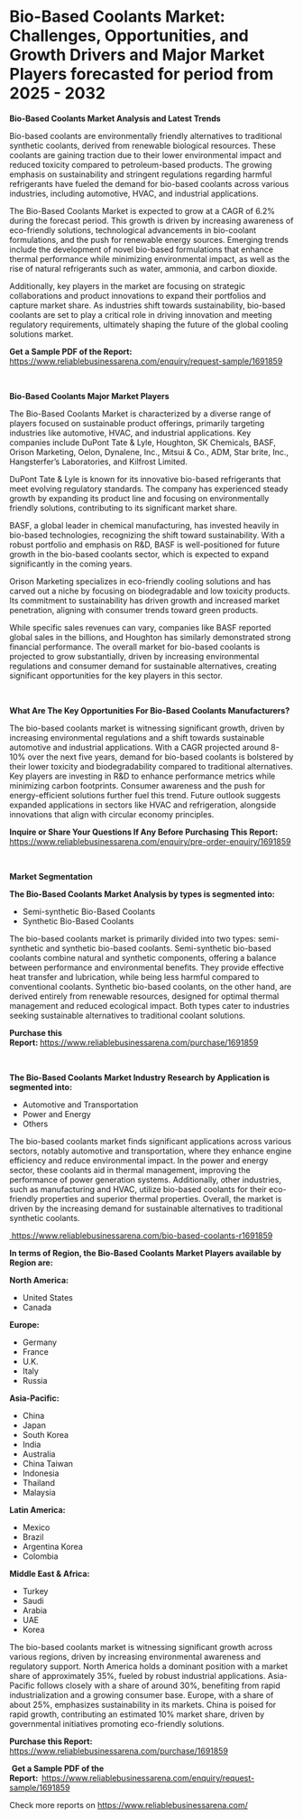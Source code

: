 <p><h1>Bio-Based Coolants Market: Challenges, Opportunities, and Growth Drivers and Major Market Players forecasted for period from 2025 - 2032</h1></p><p><strong>Bio-Based Coolants Market Analysis and Latest Trends</strong></p>
<p><p>Bio-based coolants are environmentally friendly alternatives to traditional synthetic coolants, derived from renewable biological resources. These coolants are gaining traction due to their lower environmental impact and reduced toxicity compared to petroleum-based products. The growing emphasis on sustainability and stringent regulations regarding harmful refrigerants have fueled the demand for bio-based coolants across various industries, including automotive, HVAC, and industrial applications.</p><p>The Bio-Based Coolants Market is expected to grow at a CAGR of 6.2% during the forecast period. This growth is driven by increasing awareness of eco-friendly solutions, technological advancements in bio-coolant formulations, and the push for renewable energy sources. Emerging trends include the development of novel bio-based formulations that enhance thermal performance while minimizing environmental impact, as well as the rise of natural refrigerants such as water, ammonia, and carbon dioxide.</p><p>Additionally, key players in the market are focusing on strategic collaborations and product innovations to expand their portfolios and capture market share. As industries shift towards sustainability, bio-based coolants are set to play a critical role in driving innovation and meeting regulatory requirements, ultimately shaping the future of the global cooling solutions market.</p></p>
<p><strong>Get a Sample PDF of the Report:&nbsp;</strong> <a href="https://www.reliablebusinessarena.com/enquiry/request-sample/1691859?utm_campaign=1905&utm_medium=2&utm_source=Github&utm_content=ia&utm_term=07012025&utm_id=bio-based-coolants">https://www.reliablebusinessarena.com/enquiry/request-sample/1691859</a></p>
<p>&nbsp;</p>
<p><strong>Bio-Based Coolants Major Market Players</strong></p>
<p><p>The Bio-Based Coolants Market is characterized by a diverse range of players focused on sustainable product offerings, primarily targeting industries like automotive, HVAC, and industrial applications. Key companies include DuPont Tate & Lyle, Houghton, SK Chemicals, BASF, Orison Marketing, Oelon, Dynalene, Inc., Mitsui & Co., ADM, Star brite, Inc., Hangsterfer’s Laboratories, and Kilfrost Limited.</p><p>DuPont Tate & Lyle is known for its innovative bio-based refrigerants that meet evolving regulatory standards. The company has experienced steady growth by expanding its product line and focusing on environmentally friendly solutions, contributing to its significant market share.</p><p>BASF, a global leader in chemical manufacturing, has invested heavily in bio-based technologies, recognizing the shift toward sustainability. With a robust portfolio and emphasis on R&D, BASF is well-positioned for future growth in the bio-based coolants sector, which is expected to expand significantly in the coming years.</p><p>Orison Marketing specializes in eco-friendly cooling solutions and has carved out a niche by focusing on biodegradable and low toxicity products. Its commitment to sustainability has driven growth and increased market penetration, aligning with consumer trends toward green products.</p><p>While specific sales revenues can vary, companies like BASF reported global sales in the billions, and Houghton has similarly demonstrated strong financial performance. The overall market for bio-based coolants is projected to grow substantially, driven by increasing environmental regulations and consumer demand for sustainable alternatives, creating significant opportunities for the key players in this sector.</p></p>
<p>&nbsp;</p>
<p><strong>What Are The Key Opportunities For Bio-Based Coolants Manufacturers?</strong></p>
<p><p>The bio-based coolants market is witnessing significant growth, driven by increasing environmental regulations and a shift towards sustainable automotive and industrial applications. With a CAGR projected around 8-10% over the next five years, demand for bio-based coolants is bolstered by their lower toxicity and biodegradability compared to traditional alternatives. Key players are investing in R&D to enhance performance metrics while minimizing carbon footprints. Consumer awareness and the push for energy-efficient solutions further fuel this trend. Future outlook suggests expanded applications in sectors like HVAC and refrigeration, alongside innovations that align with circular economy principles.</p></p>
<p><strong>Inquire or Share Your Questions If Any Before Purchasing This Report:</strong> <a href="https://www.reliablebusinessarena.com/enquiry/pre-order-enquiry/1691859?utm_campaign=1905&utm_medium=2&utm_source=Github&utm_content=ia&utm_term=07012025&utm_id=bio-based-coolants">https://www.reliablebusinessarena.com/enquiry/pre-order-enquiry/1691859</a></p>
<p>&nbsp;</p>
<p><strong>Market Segmentation</strong></p>
<p><strong>The Bio-Based Coolants Market Analysis by types is segmented into:</strong></p>
<p><ul><li>Semi-synthetic Bio-Based Coolants</li><li>Synthetic Bio-Based Coolants</li></ul></p>
<p><p>The bio-based coolants market is primarily divided into two types: semi-synthetic and synthetic bio-based coolants. Semi-synthetic bio-based coolants combine natural and synthetic components, offering a balance between performance and environmental benefits. They provide effective heat transfer and lubrication, while being less harmful compared to conventional coolants. Synthetic bio-based coolants, on the other hand, are derived entirely from renewable resources, designed for optimal thermal management and reduced ecological impact. Both types cater to industries seeking sustainable alternatives to traditional coolant solutions.</p></p>
<p><strong>Purchase this Report:&nbsp;</strong><a href="https://www.reliablebusinessarena.com/purchase/1691859?utm_campaign=1905&utm_medium=2&utm_source=Github&utm_content=ia&utm_term=07012025&utm_id=bio-based-coolants">https://www.reliablebusinessarena.com/purchase/1691859</a></p>
<p>&nbsp;</p>
<p><strong>The Bio-Based Coolants Market Industry Research by Application is segmented into:</strong></p>
<p><ul><li>Automotive and Transportation</li><li>Power and Energy</li><li>Others</li></ul></p>
<p><p>The bio-based coolants market finds significant applications across various sectors, notably automotive and transportation, where they enhance engine efficiency and reduce environmental impact. In the power and energy sector, these coolants aid in thermal management, improving the performance of power generation systems. Additionally, other industries, such as manufacturing and HVAC, utilize bio-based coolants for their eco-friendly properties and superior thermal properties. Overall, the market is driven by the increasing demand for sustainable alternatives to traditional synthetic coolants.</p></p>
<p><a href="https://www.reliablebusinessarena.com/bio-based-coolants-r1691859?utm_campaign=1905&utm_medium=2&utm_source=Github&utm_content=ia&utm_term=07012025&utm_id=bio-based-coolants">&nbsp;https://www.reliablebusinessarena.com/bio-based-coolants-r1691859</a></p>
<p><strong>In terms of Region, the Bio-Based Coolants Market Players available by Region are:</strong></p>
<p>
    <p> <strong> North America: </strong>
        <ul>
            <li>United States</li>
            <li>Canada</li>
        </ul>
        </p> 
    <p> <strong> Europe: </strong>
        <ul>
            <li>Germany</li>
            <li>France</li>
            <li>U.K.</li>
            <li>Italy</li>
            <li>Russia</li>
        </ul>
        </p> 
    <p> <strong> Asia-Pacific: </strong>
        <ul>
            <li>China</li>
            <li>Japan</li>
            <li>South Korea</li>
            <li>India</li>
            <li>Australia</li>
            <li>China Taiwan</li>
            <li>Indonesia</li>
            <li>Thailand</li>
            <li>Malaysia</li>
        </ul>
        </p> 
    <p> <strong> Latin America: </strong>
        <ul>
            <li>Mexico</li>
            <li>Brazil</li>
            <li>Argentina Korea</li>
            <li>Colombia</li>
        </ul>
        </p> 
    <p> <strong> Middle East & Africa: </strong>
        <ul>
            <li>Turkey</li>
            <li>Saudi</li>
            <li>Arabia</li>
            <li>UAE</li>
            <li>Korea</li>
        </ul>
    </p>
    </p>
<p><p>The bio-based coolants market is witnessing significant growth across various regions, driven by increasing environmental awareness and regulatory support. North America holds a dominant position with a market share of approximately 35%, fueled by robust industrial applications. Asia-Pacific follows closely with a share of around 30%, benefiting from rapid industrialization and a growing consumer base. Europe, with a share of about 25%, emphasizes sustainability in its markets. China is poised for rapid growth, contributing an estimated 10% market share, driven by governmental initiatives promoting eco-friendly solutions.</p></p>
<p><strong>Purchase this Report: </strong><a href="https://www.reliablebusinessarena.com/purchase/1691859?utm_campaign=1905&utm_medium=2&utm_source=Github&utm_content=ia&utm_term=07012025&utm_id=bio-based-coolants">https://www.reliablebusinessarena.com/purchase/1691859</a></p>
<p>&nbsp;<strong>Get a Sample PDF of the Report:&nbsp;&nbsp;</strong><a href="https://www.reliablebusinessarena.com/enquiry/request-sample/1691859?utm_campaign=1905&utm_medium=2&utm_source=Github&utm_content=ia&utm_term=07012025&utm_id=bio-based-coolants">https://www.reliablebusinessarena.com/enquiry/request-sample/1691859</a></p>
<p><strong></strong></p>
<p>Check more reports on <a href="https://www.reliablebusinessarena.com/?utm_campaign=1905&utm_medium=2&utm_source=Github&utm_content=ia&utm_term=07012025&utm_id=bio-based-coolants">https://www.reliablebusinessarena.com/</a></p>